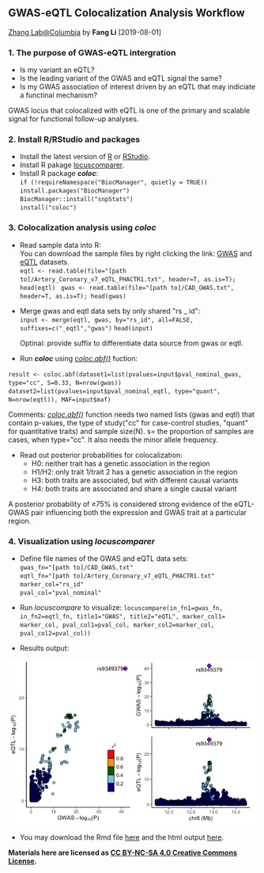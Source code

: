 ## GWAS-eQTL Colocalization Analysis Workflow
[Zhang Lab@Columbia](https://hanruizhang.github.io/zhanglab/) by **Fang Li** [2019-08-01]

### 1. The purpose of GWAS-eQTL intergration
* Is my variant an eQTL?
* Is the leading variant of the GWAS and eQTL signal the same?
* Is my GWAS association of interest driven by an eQTL that may indiciate a functinal mechanism?  

GWAS locus that colocalized with eQTL is one of the primary and scalable signal for functional follow-up analyses. 
### 2. Install R/RStudio and packages
* Install the latest version of [R](https://cran.r-project.org/) or [RStudio](https://www.rstudio.com/products/rstudio/download/).
* Install R pakage [locuscomparer](https://github.com/boxiangliu/locuscomparer). 
* Install R package ***coloc***:   
`if (!requireNamespace("BiocManager", quietly = TRUE))`
    `install.packages("BiocManager") `   
``BiocManager::install("snpStats")``  
``install("coloc")``  

### 3. Colocalization analysis using ***coloc***

* Read sample data into R:  
  You can download the sample files by right clicking the link: [GWAS](https://github.com/fangli359/fangli359.github.io/blob/master/CAD_GWAS.txt) and [eQTL](https://github.com/fangli359/fangli359.github.io/blob/master/Artery_Coronary_v7_eQTL_PHACTR1.txt) datasets.  
  `eqtl <- read.table(file="[path to]/Artery_Coronary_v7_eQTL_PHACTR1.txt", header=T, as.is=T);
  head(eqtl)
  `
  `gwas <- read.table(file="[path to]/CAD_GWAS.txt", header=T, as.is=T);
  head(gwas)`
  
 
  
* Merge gwas and eqtl data sets by only shared "rs _ id":  
  `input <- merge(eqtl, gwas, by="rs_id", all=FALSE, suffixes=c("_eqtl","gwas")`
`head(input)`  

  Optinal: provide suffix to differentiate data source from gwas or eqtl.   

* Run ***coloc*** using [*coloc.abf()*](https://cran.r-project.org/web/packages/coloc/vignettes/vignette.html) fuction: 
 
 `result <- coloc.abf(dataset1=list(pvalues=input$pval_nominal_gwas, type="cc", S=0.33, N=nrow(gwas)) dataset2=list(pvalues=input$pval_nominal_eqtl, type="quant", N=nrow(eqtl)), MAF=input$maf)`   
 
 Comments: [*coloc.abf()*](https://cran.r-project.org/web/packages/coloc/vignettes/vignette.html) function needs two named lists (gwas and eqtl) that contain p-values, the type of study("cc" for case-control studies, "quant" for quantitative traits) and sample size(N). s= the proportion of samples are cases, when type="cc". It also needs the minor allele frequency.  
* Read out posterior probabilities for colocalization: 
  * H0: neither trait has a genetic association in the region  
  * H1/H2: only trait 1/trait 2 has a genetic association in the region
  * H3: both traits are associated, but with different causal variants
  * H4: both traits are associated and share a single causal variant  
   
 A posterior probability of ≥75% is considered strong evidence of the eQTL-GWAS pair influencing both the expression and GWAS trait at a particular region.   
 
### 4. Visualization using *locuscomparer* 
* Define file names of the GWAS and eQTL data sets:  
  `gwas_fn="[path to]/CAD_GWAS.txt"`  
  `eqtl_fn="[path to]/Artery_Coronary_v7_eQTL_PHACTR1.txt"`  
  `marker_col="rs_id"`  
  `pval_col="pval_nominal"`    
  
* Run *locuscompare* to visualize:
  `locuscompare(in_fn1=gwas_fn, in_fn2=eqtl_fn, title1="GWAS", title2="eQTL", marker_col1= marker_col, pval_col1=pval_col, marker_col2=marker_col, pval_col2=pval_col))`  
  
* Results output:   
   
![](https://raw.githubusercontent.com/fangli359/fangli359.github.io/master/rs9349379%20locus.png)
  
* You may download the Rmd file [here](GWAS_eQTL_colocalization_workflow.Rmd) and the html output [here](GWAS_eQTL_colocalization_workflow.html).


**Materials here are licensed as [CC BY-NC-SA 4.0 Creative Commons License](https://creativecommons.org/licenses/by-nc-sa/4.0/).**






  

